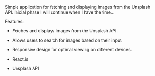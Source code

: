 Simple application for fetching and displaying images from the Unsplash API.
Inicial phase I will continue when I have the time...

Features:
- Fetches and displays images from the Unsplash API.
- Allows users to search for images based on their input.
- Responsive design for optimal viewing on different devices.

- React.js
- Unsplash API
